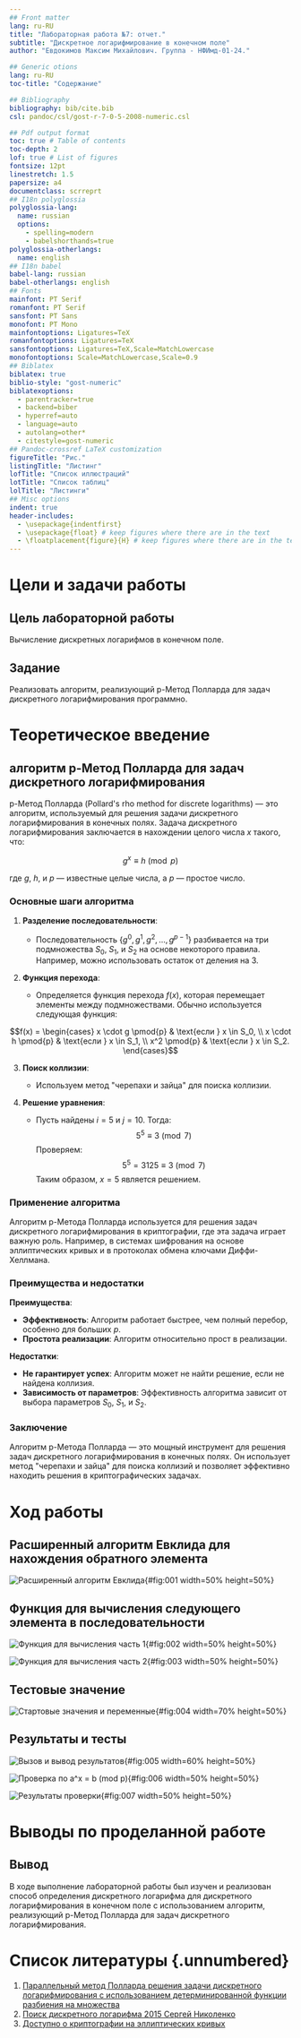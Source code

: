 ```yaml
---
## Front matter
lang: ru-RU
title: "Лабораторная работа №7: отчет."
subtitle: "Дискретное логарифмирование в конечном поле"
author: "Евдокимов Максим Михайлович. Группа - НФИмд-01-24."

## Generic otions
lang: ru-RU
toc-title: "Содержание"

## Bibliography
bibliography: bib/cite.bib
csl: pandoc/csl/gost-r-7-0-5-2008-numeric.csl

## Pdf output format
toc: true # Table of contents
toc-depth: 2
lof: true # List of figures
fontsize: 12pt
linestretch: 1.5
papersize: a4
documentclass: scrreprt
## I18n polyglossia
polyglossia-lang:
  name: russian
  options:
	- spelling=modern
	- babelshorthands=true
polyglossia-otherlangs:
  name: english
## I18n babel
babel-lang: russian
babel-otherlangs: english
## Fonts
mainfont: PT Serif
romanfont: PT Serif
sansfont: PT Sans
monofont: PT Mono
mainfontoptions: Ligatures=TeX
romanfontoptions: Ligatures=TeX
sansfontoptions: Ligatures=TeX,Scale=MatchLowercase
monofontoptions: Scale=MatchLowercase,Scale=0.9
## Biblatex
biblatex: true
biblio-style: "gost-numeric"
biblatexoptions:
  - parentracker=true
  - backend=biber
  - hyperref=auto
  - language=auto
  - autolang=other*
  - citestyle=gost-numeric
## Pandoc-crossref LaTeX customization
figureTitle: "Рис."
listingTitle: "Листинг"
lofTitle: "Список иллюстраций"
lotTitle: "Список таблиц"
lolTitle: "Листинги"
## Misc options
indent: true
header-includes:
  - \usepackage{indentfirst}
  - \usepackage{float} # keep figures where there are in the text
  - \floatplacement{figure}{H} # keep figures where there are in the text
---
```


# Цели и задачи работы

## Цель лабораторной работы

Вычисление дискретных логарифмов в конечном поле.

## Задание

Реализовать алгоритм, реализующий р-Метод Полларда для задач дискретного 
логарифмирования программно.

# Теоретическое введение

## алгоритм р-Метод Полларда для задач дискретного логарифмирования

p-Метод Полларда (Pollard's rho method for discrete logarithms) — это алгоритм, 
используемый для решения задачи дискретного логарифмирования в конечных полях. Задача 
дискретного логарифмирования заключается в нахождении целого числа $x$ такого, что:

$$ g^x \equiv h \pmod{p} $$

где $g$, $h$, и $p$ — известные целые числа, а $p$ — простое число.

### Основные шаги алгоритма

1. **Разделение последовательности**:
   - Последовательность $\{g^0, g^1, g^2, ..., g^{p-1}\}$ разбивается на три 
   подмножества $S_0$, $S_1$, и $S_2$ на основе некоторого правила. Например, 
   можно использовать остаток от деления на 3.

2. **Функция перехода**:
   - Определяется функция перехода $f(x)$, которая перемещает элементы между 
   подмножествами. Обычно используется следующая функция:

$$f(x) = \begin{cases}
x \cdot g \pmod{p} & \text{если } x \in S_0, \\
x \cdot h \pmod{p} & \text{если } x \in S_1, \\
x^2 \pmod{p} & \text{если } x \in S_2.
\end{cases}$$

3. **Поиск коллизии**:
   - Используем метод "черепахи и зайца" для поиска коллизии.

4. **Решение уравнения**:
   - Пусть найдены $i = 5$ и $j = 10$. Тогда:
     $$ 5^5 \equiv 3 \pmod{7} $$
     Проверяем:
     $$ 5^5 = 3125 \equiv 3 \pmod{7} $$
     Таким образом, $x = 5$ является решением.

### Применение алгоритма

Алгоритм p-Метода Полларда используется для решения задач дискретного логарифмирования в криптографии, где эта задача играет важную роль. Например, в системах шифрования на основе эллиптических кривых и в протоколах обмена ключами Диффи-Хеллмана.

### Преимущества и недостатки

**Преимущества**:
- **Эффективность**: Алгоритм работает быстрее, чем полный перебор, особенно для больших $p$.
- **Простота реализации**: Алгоритм относительно прост в реализации.

**Недостатки**:
- **Не гарантирует успех**: Алгоритм может не найти решение, если не найдена коллизия.
- **Зависимость от параметров**: Эффективность алгоритма зависит от выбора параметров $S_0$, $S_1$, и $S_2$.

### Заключение

Алгоритм p-Метода Полларда — это мощный инструмент для решения задач дискретного логарифмирования в конечных полях. Он использует метод "черепахи и зайца" для поиска коллизий и позволяет эффективно находить решения в криптографических задачах.

# Ход работы

## Расширенный алгоритм Евклида для нахождения обратного элемента

![Расширенный алгоритм Евклида](image/01.png){#fig:001 width=50% height=50%}

## Функция для вычисления следующего элемента в последовательности

![Функция для вычисления часть 1](image/02.png){#fig:002 width=50% height=50%}

![Функция для вычисления часть 2](image/03.png){#fig:003 width=50% height=50%}

## Тестовые значение

![Стартовые значения и переменные](image/04.png){#fig:004 width=70% height=50%}

## Результаты и тесты

![Вызов и вывод результатов](image/05.png){#fig:005 width=60% height=50%}

![Проверка по a^x = b (mod p)](image/06.png){#fig:006 width=50% height=50%}

![Результаты проверки](image/07.png){#fig:007 width=50% height=50%}

# Выводы по проделанной работе

## Вывод

В ходе выполнение лабораторной работы был изучен и реализован способ определения 
дискретного логарифма для дискретного логарифмирования в конечном поле с использованием 
алгоритм, реализующий р-Метод Полларда для задач дискретного логарифмирования.

# Список литературы {.unnumbered}

1. [Параллельный метод Полларда решения задачи дискретного логарифмирования с
использованием детерминированной функции разбиения на множества](http://omega.sp.susu.ru/books/conference/PaVT2013/talks/Pogrebnyak.pdf)
2. [Поиск дискретного логарифма 2015 Сергей Николенко](https://logic.pdmi.ras.ru/~sergey/teaching/cryptoclub15/08-discretelog.pdf)
3. [Доступно о криптографии на эллиптических кривых](https://habr.com/ru/articles/335906/)
